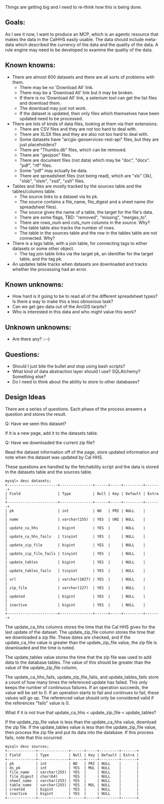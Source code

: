 Things are getting big and I need to re-think how this is being done.

## Goals:
As I see it now, I want to produce an MCP, which is an agentic resource that makes the data in the CalHHS easily usable. The data should include meta-data which described the currency of the data and the quality of the data. A rule engine may need to be developed to examine the quality of the data.

## Known knowns:
- There are almost 600 datasets and there are all sorts of problems with them.
  - There may be no 'Download All' link.
  - There may be a 'Download All' link but it may be broken.
  - If there is no 'Download All' link, a selenium tool can get the list files and download them.
  - The download may just not work.
  - If the dataset is updated, then only files which themselves have been updated need to be processed.
- There are lots of kinds of data files, looking at them via their extensions.
  - There are CSV files and they are not too hard to deal with.
  - There are XLSX files and they are also not too hard to deal with.
  - Some datasets have "arcgis-geoservices-rest-api" files, but they are just placeholders?
  - There are "Thumbs.db" files, which can be removed.
  - There are "geojson" files.
  - There are document files (not data) which may be "doc", "docx". "pdf", "rtf" files.
  - Some "pdf" may actually be data.
  - There are spreadsheet files (not being read), which are "xls" (3k), "xlsb", "xlsm", "xsd", "xslt" files.
- Tables and files are mostly tracked by the sources table and the tables/columns table.
  - The source links to a dataset via its pk.
  - The source contains a file_name, file_digest and a sheet name (for spreadsheet files).
  - The source gives the name of a table, the target for the file's data.
  - There are some flags, TBD: "removed", "missing", "merges_to".
  - There are rows_num and cols_num columns in the source. Why?
  - The table table also tracks the number of rows.
  - The table in the sources table and the row in the tables table are not connected. Why?
- There is a tags table, with a join table, for connecting tags to either datasets or some other object.
  - The tag join table links via the target pk, an identifier for the target table, and the tag pk.
- An updates table tracks when datasets are downloaded and tracks whether the processing had an error.

## Known unknowns:
- How hard is it going to be to read all of the different spreadsheet types? Is there a way to make this a less obnoxious task?
- Can we get geo data out of the ArcGIS tarpits?
- Who is interested in this data and who might value this work?

## Unknown unknowns:
- Are there any? :--)

## Questions:
- Should I just bite the bullet and stop using bash scripts?
- What kind of data abstraction layer should I use? SQLAlchemy? Something else?
- Do I need to think about the ability to store to other databases?

## Design Ideas
There are a series of questions. Each phase of the process answers a question and stores the result.

Q: Have we seen this dataset?

If it is a new page, add it to the datasets table.

Q: Have we downloaded the current zip file?

Read the dataset information off of the page, store updated information and note when the dataset
was updated by Cal HHS.

These questions are handled by the fetchability script and the data is stored in the datasets table
and the sources table.

```
mysql> desc datasets;
+-----------------------+---------------+------+-----+---------+-------+
| Field                 | Type          | Null | Key | Default | Extra |
+-----------------------+---------------+------+-----+---------+-------+
| pk                    | int           | NO   | PRI | NULL    |       |
| name                  | varchar(255)  | YES  | UNI | NULL    |       |
| update_ca_hhs         | bigint        | YES  |     | NULL    |       |
| update_ca_hhs_fails   | tinyint       | YES  |     | NULL    |       |
| update_zip_file       | bigint        | YES  |     | NULL    |       |
| update_zip_file_fails | tinyint       | YES  |     | NULL    |       |
| update_tables         | bigint        | YES  |     | NULL    |       |
| update_tables_fails   | tinyint       | YES  |     | NULL    |       |
| url                   | varchar(1027) | YES  |     | NULL    |       |
| zip_file              | varchar(127)  | YES  |     | NULL    |       |
| updated               | bigint        | YES  |     | NULL    |       |
| inactive              | bigint        | YES  |     | NULL    |       |
+-----------------------+---------------+------+-----+---------+-------+
```

The update_ca_hhs columns stores the time that the Cal HHS gives for the last update of the dataset.
The update_zip_file column stores the time that we downloaded a zip file. These dates are checked, and
if the update_ca_hhs value is greater than the update_zip_file value, the zip file is downloaded and
the time is noted.

The update_tables value stores the time that the zip file was used to add data to the database tables.
The value of this should be greater than the value of the update_zip_file column,

The update_ca_hhs_fails, update_zip_file_fails, and update_tables_fails store a count of how many times
the referenced update has failed. This only keeps the number of continuous failures. If an operation
succeeds, the value will be set to 0. If an operation starts to fail and continues to fail, these
values will go up. The referenced value should only be considered valid if the references "fails" value
is 0.

What if it is not true that update_ca_hhs < update_zip_file < update_tables?

If the update_zip_file value is less than the update_ca_hhs value, download the zip file. If the
update_tables value is less than the update_zip_file value, then process the zip file and put its data
into the database. If this process fails, note that this occurred.

```
mysql> desc sources;
+-------------+--------------+------+-----+---------+-------+
| Field       | Type         | Null | Key | Default | Extra |
+-------------+--------------+------+-----+---------+-------+
| pk          | int          | NO   | PRI | NULL    |       |
| ds_pk       | int          | YES  | MUL | NULL    |       |
| file_name   | varchar(255) | YES  |     | NULL    |       |
| file_digest | char(64)     | YES  |     | NULL    |       |
| sheet_name  | varchar(255) | YES  |     | NULL    |       |
| table_name  | varchar(255) | YES  | MUL | NULL    |       |
| created     | bigint       | YES  |     | NULL    |       |
| inactive    | bigint       | YES  |     | NULL    |       |
+-------------+--------------+------+-----+---------+-------+
```

